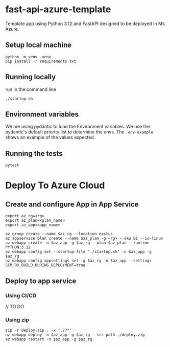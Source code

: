 # fast-api-azure-template
Template app using Python 3.12 and FastAPI designed to be deployed in Ms Azure.

## Setup local machine
```
python -m venv .venv
pip install -r requirements.txt
```

## Running locally
run in the command line
```
./startup.sh
```

## Environment variables
We are using pydantic to load the Environment variables. We use the pydantic's default priority list to determine the envs.
The `.env-example` shows an example of the values expected.

## Running the tests
`pytest`

# Deploy To Azure Cloud

## Create and configure App in App Service
```
export az_rg=<rg>
export az_plan=<plan_name>
export az_app=<app_name>

az group create --name $az_rg --location eastus
az appservice plan create --name $az_plan -g <rg> --sku B1 --is-linux
az webapp create -n $az_app -g $az_rg --plan $az_plan --runtime PYTHON:3.12
az webapp config set --startup-file "./startup.sh" -n $az_app -g $az_rg
az webapp config appsettings set -g $az_rg -n $az_app --settings SCM_DO_BUILD_DURING_DEPLOYMENT=true
```

## Deploy to app service

### Using CI/CD
// TO DO

### Using zip
```
zip -r deploy.zip . -x '.??*'
az webapp deploy -n $az_app -g $az_rg --src-path ./deploy.zip
az webapp restart -n $az_app -g $az_rg
```
